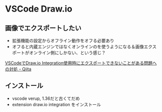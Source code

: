 # VSCode Draw.io

## 画像でエクスポートしたい
- 拡張機能の設定からオフライン動作をオフる必要あり
- オフると内蔵エンジンではなくオンラインのを使うようになる＆画像エクスポートがオンライン側にしかない、という感じ？

[VSCodeでDraw.io Integration使用時にエクスポートできないことがある問題への対処 - Qiita](https://qiita.com/tfukumori/items/0f2b52088cd39f5c124e)

## インストール
- vscode verup, 1.36だと古くてだめ
- extension draw.io integration をインストール

